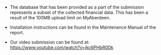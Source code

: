 * The database that has been provided as a part of the submission represents a subset of the collected financial data. This has been a result of the 100MB upload limit on MyAberdeen.

* Installation instructions can be found in the Maintenance Manual of the report.

* Our video submission can be found at: https://www.youtube.com/watch?v=jkc6PHbR0Dk